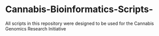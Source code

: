 # Cannabis-Bioinformatics-Scripts-
All scripts in this repository were designed to be used for the Cannabis Genomics Research Initiative 
